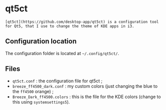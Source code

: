 # qt5ct
    [qt5ct](https://github.com/desktop-app/qt5ct) is a configuration tool for Qt5, that I use to change the theme of KDE apps in i3.

## Configuration location
The configuration folder is located at `~/.config/qt5ct/`.

## Files
- `qt5ct.conf` : the configuration file for qt5ct ;
- `breeze_ff4500_dark.conf` : my custom colors (just changing the blue to the `ff4500` orange) ;
- `Breeze_Dark_ff4500.colors` : this is the file for the KDE colors (change to this using `systemsettings5`).
